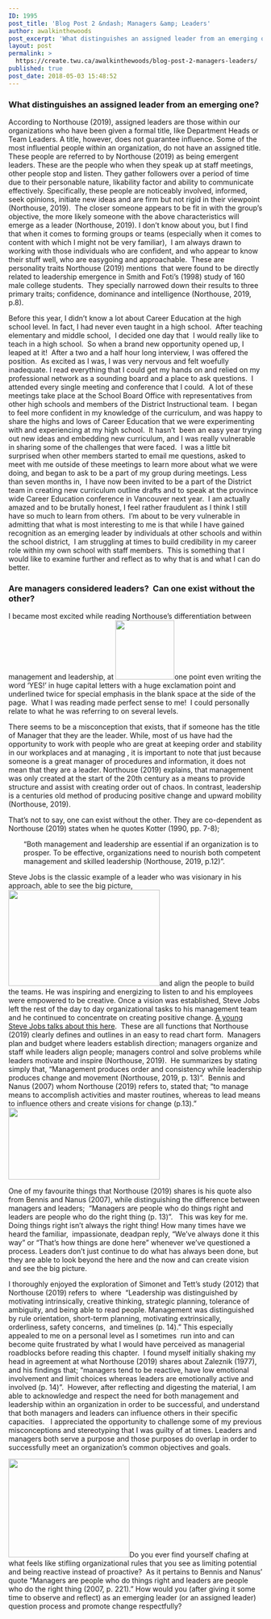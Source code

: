 ```yaml
---
ID: 1995
post_title: 'Blog Post 2 &ndash; Managers &amp; Leaders'
author: awalkinthewoods
post_excerpt: 'What distinguishes an assigned leader from an emerging one? According to Northouse (2019), assigned leaders are those within our organizations who have been given a formal title, like Department Heads or Team Leaders. A title, however, does not guarantee influence. Some of the most influential people within an organization, do not have an assigned title. [&hellip;]'
layout: post
permalink: >
  https://create.twu.ca/awalkinthewoods/blog-post-2-managers-leaders/
published: true
post_date: 2018-05-03 15:48:52
---
```

<h3>What distinguishes an assigned leader from an emerging one?</h3>

According to Northouse (2019), assigned leaders are those within our organizations who have been given a formal title, like Department Heads or Team Leaders. A title, however, does not guarantee influence. Some of the most influential people within an organization, do not have an assigned title. These people are referred to by Northouse (2019) as being emergent leaders. These are the people who when they speak up at staff meetings, other people stop and listen. They gather followers over a period of time due to their personable nature, likability factor and ability to communicate effectively. Specifically, these people are noticeably involved, informed, seek opinions, initiate new ideas and are firm but not rigid in their viewpoint (Northouse, 2019).  The closer someone appears to be fit in with the group&#8217;s objective, the more likely someone with the above characteristics will emerge as a leader (Northouse, 2019). I don&#8217;t know about you, but I find that when it comes to forming groups or teams (especially when it comes to content with which I might not be very familiar),  I am always drawn to working with those individuals who are confident, and who appear to know their stuff well, who are easygoing and approachable.  These are personality traits Northouse (2019) mentions  that were found to be directly related to leadership emergence in Smith and Foti&#8217;s (1998) study of 160 male college students.  They specially narrowed down their results to three primary traits; confidence, dominance and intelligence (Northouse, 2019, p.8).

Before this year, I didn&#8217;t know a lot about Career Education at the high school level. In fact, I had never even taught in a high school.  After teaching elementary and middle school,  I decided one day that  I would really like to teach in a high school.  So when a brand new opportunity opened up, I leaped at it!  After a two and a half hour long interview, I was offered the position.  As excited as I was, I was very nervous and felt woefully inadequate. I read everything that I could get my hands on and relied on my professional network as a sounding board and a place to ask questions.  I attended every single meeting and conference that I could.  A lot of these meetings take place at the School Board Office with representatives from other high schools and members of the District Instructional team.  I began to feel more confident in my knowledge of the curriculum, and was happy to share the highs and lows of Career Education that we were experimenting with and experiencing at my high school.  It hasn&#8217;t  been an easy year trying out new ideas and embedding new curriculum, and I was really vulnerable in sharing some of the challenges that were faced.  I was a little bit surprised when other members started to email me questions, asked to meet with me outside of these meetings to learn more about what we were doing, and began to ask to be a part of my group during meetings. Less than seven months in,  I have now been invited to be a part of the District team in creating new curriculum outline drafts and to speak at the province wide Career Education conference in Vancouver next year.  I am actually amazed and to be brutally honest, I feel rather fraudulent as I think I still have so much to learn from others.  I&#8217;m about to be very vulnerable in admitting that what is most interesting to me is that while I have gained recognition as an emerging leader by individuals at other schools and within the school district,  I am struggling at times to build credibility in my career role within my own school with staff members.  This is something that I would like to examine further and reflect as to why that is and what I can do better.

<h3>Are managers considered leaders?  Can one exist without the other?</h3>

I became most excited while reading Northouse&#8217;s differentiation between management and leadership, at <img class="wp-image-77 alignleft" src="http://create.twu.ca/awalkinthewoods/files/2018/05/yes.png" alt="" width="117" height="117" srcset="https://create.twu.ca/awalkinthewoods/files/2018/05/yes.png 225w, https://create.twu.ca/awalkinthewoods/files/2018/05/yes-150x150.png 150w" sizes="(max-width: 117px) 100vw, 117px" />one point even writing the word &#8216;YES!&#8217; in huge capital letters with a huge exclamation point and underlined twice for special emphasis in the blank space at the side of the page.  What I was reading made perfect sense to me!  I could personally relate to what he was referring to on several levels.

There seems to be a misconception that exists, that if someone has the title of Manager that they are the leader. While, most of us have had the opportunity to work with people who are great at keeping order and stability in our workplaces and at managing , it is important to note that just because someone is a great manager of procedures and information, it does not mean that they are a leader. Northouse (2019) explains, that management was only created at the start of the 20th century as a means to provide structure and assist with creating order out of chaos. In contrast, leadership is a centuries old method of producing positive change and upward mobility (Northouse, 2019).

That&#8217;s not to say, one can exist without the other. They are co-dependent as Northouse (2019) states when he quotes Kotter (1990, pp. 7-8);

<p style="padding-left: 30px">&#8220;Both management and leadership are essential if an organization is to prosper. To be effective, organizations need to nourish both competent management and skilled leadership (Northouse, 2019, p.12)&#8221;.</p>

Steve Jobs is the classic example of a leader who was visionary in his approach, able to see the big picture,  <img class="size-medium wp-image-78 alignright" src="http://create.twu.ca/awalkinthewoods/files/2018/05/steve-jobs-300x190.jpg" alt="" width="300" height="190" srcset="https://create.twu.ca/awalkinthewoods/files/2018/05/steve-jobs-300x190.jpg 300w, https://create.twu.ca/awalkinthewoods/files/2018/05/steve-jobs-768x486.jpg 768w, https://create.twu.ca/awalkinthewoods/files/2018/05/steve-jobs-676x428.jpg 676w, https://create.twu.ca/awalkinthewoods/files/2018/05/steve-jobs.jpg 980w" sizes="(max-width: 300px) 100vw, 300px" />and align the people to build the teams. He was inspiring and energizing to listen to and his employees were empowered to be creative. Once a vision was established, Steve Jobs left the rest of the day to day organizational tasks to his management team and he continued to concentrate on creating positive change. <a href="https://youtu.be/rQKis2Cfpeo"  rel="noopener">A young Steve Jobs talks about this here</a>.  These are all functions that Northouse (2019) clearly defines and outlines in an easy to read chart form.  Managers plan and budget where leaders establish direction; managers organize and staff while leaders align people; managers control and solve problems while leaders motivate and inspire (Northouse, 2019).  He summarizes by stating simply that, &#8220;Management produces order and consistency while leadership produces change and movement (Northouse, 2019, p. 13)&#8221;.  Bennis and Nanus (2007) whom Northouse (2019) refers to, stated that; &#8220;to manage means to accomplish activities and master routines, whereas to lead means to influence others and create visions for change (p.13).&#8221;<img class="size-medium wp-image-79 alignleft" src="http://create.twu.ca/awalkinthewoods/files/2018/05/doing-things-right-300x142.jpg" alt="" width="300" height="142" srcset="https://create.twu.ca/awalkinthewoods/files/2018/05/doing-things-right-300x142.jpg 300w, https://create.twu.ca/awalkinthewoods/files/2018/05/doing-things-right.jpg 326w" sizes="(max-width: 300px) 100vw, 300px" />

One of my favourite things that Northouse (2019) shares is his quote also from Bennis and Nanus (2007), while distinguishing the difference between managers and leaders;  &#8220;Managers are people who do things right and leaders are people who do the right thing (p. 13)&#8221;.   This was key for me. Doing things right isn&#8217;t always the right thing! How many times have we heard the familiar,  impassionate, deadpan reply, &#8220;We&#8217;ve always done it this way&#8221; or &#8220;That&#8217;s how things are done here&#8221; whenever we&#8217;ve questioned a process. Leaders don&#8217;t just continue to do what has always been done, but they are able to look beyond the here and the now and can create vision and see the big picture.

I thoroughly enjoyed the exploration of Simonet and Tett&#8217;s study (2012) that Northouse (2019) refers to  where  &#8220;Leadership was distinguished by motivating intrinsically, creative thinking, strategic planning, tolerance of ambiguity, and being able to read people. Management was distinguished by rule orientation, short-term planning, motivating extrinsically, orderliness, safety concerns,  and timelines (p. 14).&#8221; This especially appealed to me on a personal level as I sometimes  run into and can become quite frustrated by what I would have perceived as managerial roadblocks before reading this chapter.  I found myself initially shaking my head in agreement at what Northouse (2019) shares about Zaleznik (1977), and his findings that; &#8220;managers tend to be reactive, have low emotional involvement and limit choices whereas leaders are emotionally active and involved (p. 14)&#8221;.  However, after reflecting and digesting the material, I am able to acknowledge and respect the need for both management and leadership within an organization in order to be successful, and understand that both managers and leaders can influence others in their specific capacities.   I appreciated the opportunity to challenge some of my previous misconceptions and stereotyping that I was guilty of at times. Leaders and managers both serve a purpose and those purposes do overlap in order to successfully meet an organization&#8217;s common objectives and goals.

<img class="size-full wp-image-80 alignleft" src="http://create.twu.ca/awalkinthewoods/files/2018/05/question.jpg" alt="" width="240" height="195" />Do you ever find yourself chafing at what feels like stifling organizational rules that you see as limiting potential and being reactive instead of proactive?  As it pertains to Bennis and Nanus&#8217; quote &#8220;Managers are people who do things right and leaders are people who do the right thing (2007, p. 221).&#8221; How would you (after giving it some time to observe and reflect) as an emerging leader (or an assigned leader) question process and promote change respectfully?

<h3></h3>

&nbsp;

&nbsp;

&nbsp;